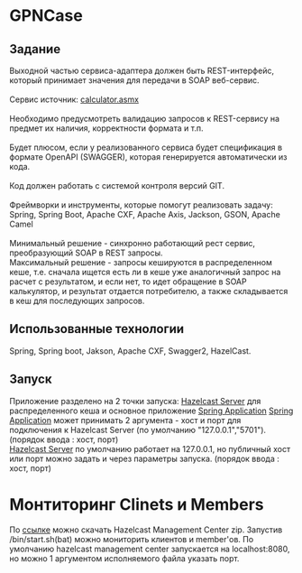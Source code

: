 # GPNCase
 
## Задание
Выходной частью сервиса-адаптера должен быть REST-интерфейс, который принимает значения для передачи в SOAP веб-сервис. </br></br>
Сервис источник: <a href="http://www.dneonline.com/calculator.asmx">calculator.asmx</a> </br></br>
Необходимо предусмотреть валидацию запросов к REST-сервису на предмет их наличия, корректности формата и т.п.</br></br>
Будет плюсом, если у реализованного сервиса будет спецификация в формате OpenAPI (SWAGGER), которая генерируется автоматически из кода.</br></br>
Код должен работать с системой контроля версий GIT.</br></br>
Фреймворки и инструменты, которые помогут реализовать задачу:</br>
Spring, Spring Boot, Apache CXF, Apache Axis, Jackson, GSON, Apache Camel</br></br>
Минимальный решение - синхронно работающий рест сервис, преобразующий SOAP в REST запросы.</br>
Максимальный решение - запросы кешируются в распределенном кеше, т.е. сначала ищется есть ли в кеше уже аналогичный запрос на расчет с результатом,
и если нет, то идет обращение в SOAP калькулятор, и результат отдается потребителю, а также складывается в кеш для последующих запросов.

## Использованные технологии
Spring, Spring boot, Jakson, Apache CXF, Swagger2, HazelCast.
 
## Запуск
Приложение разделено на 2 точки запуска: <a href="https://github.com/Ali-Alibekovich/GPNCase/blob/main/src/main/java/com/example/task/hazelcast/Server.java">Hazelcast Server</a> для распределенного кеша и основное приложение <a href="https://github.com/Ali-Alibekovich/GPNCase/blob/main/src/main/java/com/example/task/TaskApplication.java">Spring Application</a>
<a href="https://github.com/Ali-Alibekovich/GPNCase/blob/main/src/main/java/com/example/task/TaskApplication.java">Spring Application</a> может принимать 2 аргумента - хост и порт для подключения к Hazelcast Server (по умолчанию "127.0.0.1","5701"). (порядок ввода : хост, порт)</br>
<a href="https://github.com/Ali-Alibekovich/GPNCase/blob/main/src/main/java/com/example/task/hazelcast/Server.java">Hazelcast Server</a> по умолчанию работает на 127.0.0.1, но публичный хост или порт можно задать и через параметры запуска. (порядок ввода : хост, порт)

# Монтиторинг Clinets и Members
По <a href="https://hazelcast.com/open-source-projects/downloads/#management-center">ссылке</a> можно скачать Hazelcast Management Center zip. Запустив /bin/start.sh(bat) можно мониторить клиентов и member'ов. По умолчанию hazelcast management center запускается на localhost:8080, но можно 1 аргументом исполняемого файла указать порт.
